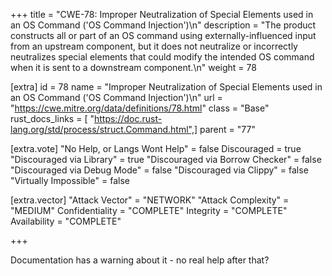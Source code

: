 +++
title = "CWE-78: Improper Neutralization of Special Elements used in an OS Command ('OS Command Injection')\n"
description = "The product constructs all or part of an OS command using externally-influenced input from an upstream component, but it does not neutralize or incorrectly neutralizes special elements that could modify the intended OS command when it is sent to a downstream component.\n"
weight = 78

[extra]
id = 78
name = "Improper Neutralization of Special Elements used in an OS Command ('OS Command Injection')\n"
url = "https://cwe.mitre.org/data/definitions/78.html"
class = "Base"
rust_docs_links = [ "https://doc.rust-lang.org/std/process/struct.Command.html",]
parent = "77"

[extra.vote]
"No Help, or Langs Wont Help" = false
Discouraged = true
"Discouraged via Library" = true
"Discouraged via Borrow Checker" = false
"Discouraged via Debug Mode" = false
"Discouraged via Clippy" = false
"Virtually Impossible" = false

[extra.vector]
"Attack Vector" = "NETWORK"
"Attack Complexity" = "MEDIUM"
Confidentiality = "COMPLETE"
Integrity = "COMPLETE"
Availability = "COMPLETE"

+++

Documentation has a warning about it - no real help after that?